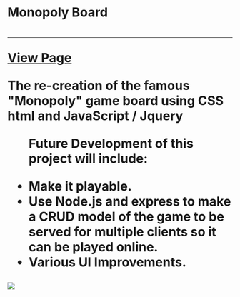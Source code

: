 


<h1>Monopoly Board<h1>
<hr>
<a href="https://heldercalado.github.io/Monopoly_Board/">View Page</a>
<p>The re-creation of the famous "Monopoly" game board using CSS html and JavaScript / Jquery</p>
  
  <ul><p>Future Development of this project will include:</p>
  <li>Make it playable.</li>
  <li>Use Node.js and express to make a CRUD model of the game to be served for multiple clients so it can be played online.</li>
  <li>Various UI Improvements.</li>
  </ul>
  
  
  
<img src="https://images-na.ssl-images-amazon.com/images/I/81oC5pYhh2L._SL1500_.jpg">

